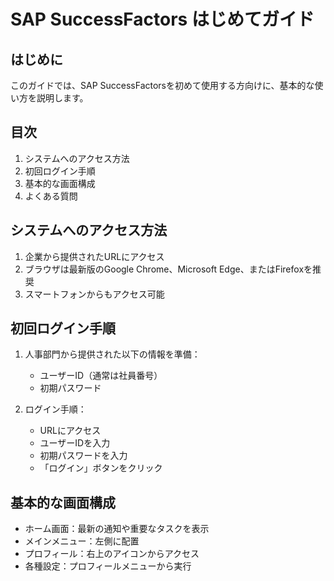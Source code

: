 # SAP SuccessFactors はじめてガイド

## はじめに
このガイドでは、SAP SuccessFactorsを初めて使用する方向けに、基本的な使い方を説明します。

## 目次
1. システムへのアクセス方法
2. 初回ログイン手順
3. 基本的な画面構成
4. よくある質問

## システムへのアクセス方法
1. 企業から提供されたURLにアクセス
2. ブラウザは最新版のGoogle Chrome、Microsoft Edge、またはFirefoxを推奨
3. スマートフォンからもアクセス可能

## 初回ログイン手順
1. 人事部門から提供された以下の情報を準備：
   - ユーザーID（通常は社員番号）
   - 初期パスワード
   
2. ログイン手順：
   - URLにアクセス
   - ユーザーIDを入力
   - 初期パスワードを入力
   - 「ログイン」ボタンをクリック

## 基本的な画面構成
- ホーム画面：最新の通知や重要なタスクを表示
- メインメニュー：左側に配置
- プロフィール：右上のアイコンからアクセス
- 各種設定：プロフィールメニューから実行